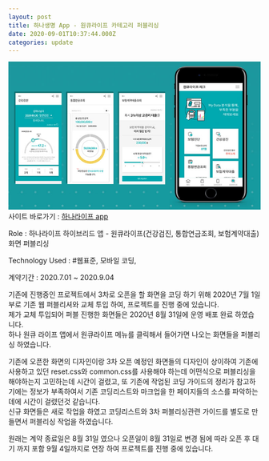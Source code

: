 ```yaml
---
layout: post
title: 하나생명 App - 원큐라이프 카테고리 퍼블리싱 
date: 2020-09-01T10:37:44.000Z
categories: update
---
```


<img src="/images/fulls/hanalife_oneQ.jpg" class="fit image"> 
사이트 바로가기 :   <a href="https://play.google.com/store/apps/details?id=kr.co.hanalife.hanalife" target="blank" class="go_link" >하나라이프 app</a> 

Role : 하나라이프 하이브리드 앱 - 원큐라이프(건강검진, 통합연금조회, 보험계약대출) 화면 퍼블리싱 

Technology Used :  <span class="skil-text">#웹표준</span>, <span class="skil-text">모바일 코딩</span>,

계약기간 :  2020.7.01 ~ 2020.9.04 

기존에 진행중인 프로젝트에서 3차로 오픈을 할 화면을 코딩 하기 위해 2020년 7월 1일 부로 기존 웹 퍼블리셔와 교체 투입 하여, 프로젝트를 진행 중에 있습니다.  
제가 교체 투입되어 퍼블 진행한 화면들은 2020년 8월 31일에 운영 배포 완료 하였습니다.  
하나 원큐 라이프 앱에서 원큐라이프 메뉴를 클릭해서 들어가면 나오는 화면들을 퍼블리싱 하였습니다.

기존에 오픈한 화면의 디자인이랑 3차 오픈 예정인 화면들의 디자인이 상이하여 기존에 사용하고 있던 reset.css와 common.css를 사용해야 하는데
어떤식으로 퍼블리싱을 해야하는지 고민하는데 시간이 걸렸고, 또 기존에 작업된 코딩 가이드의 정리가 참고하기에는 정보가 부족하여서 기존 코딩리스트와 마크업을 한 페이지들의 소스를 파악하는데에 시간이 걸렸던것 같습니다.   
신규 화면들은 새로 작업을 하였고 코딩리스트와 3차 퍼블리싱관련 가이드를 별도로 만들면서 퍼블리싱 작업을 하였습니다.  

원래는 계약 종료일은 8월 31일 였으나 오픈일이 8월 31일로 변경 됨에 따라 오픈 후 대기 까지 포함 9월 4일까지로 연장 하여 프로젝트를 진행 중에 있습니다.



